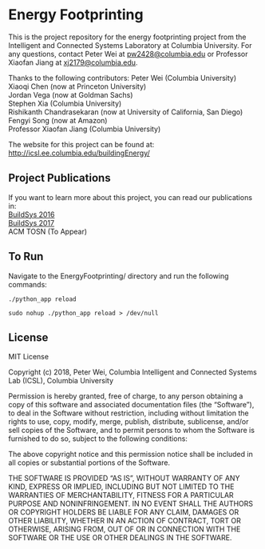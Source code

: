 # Energy Footprinting
This is the project repository for the energy footprinting project from the Intelligent and Connected Systems Laboratory at Columbia University. For any questions, contact Peter Wei at pw2428@columbia.edu or Professor Xiaofan Jiang at xj2179@columbia.edu.

Thanks to the following contributors:
Peter Wei (Columbia University)  
Xiaoqi Chen (now at Princeton University)  
Jordan Vega (now at Goldman Sachs)  
Stephen Xia (Columbia University)  
Rishikanth Chandrasekaran (now at University of California, San Diego)  
Fengyi Song (now at Amazon)  
Professor Xiaofan Jiang (Columbia University)  

The website for this project can be found at:
http://icsl.ee.columbia.edu/buildingEnergy/

## Project Publications
If you want to learn more about this project, you can read our publications in:  
[BuildSys 2016](https://dl.acm.org/citation.cfm?id=2996412)  
[BuildSys 2017](https://dl.acm.org/citation.cfm?id=3137150)  
ACM TOSN (To Appear)

## To Run
Navigate to the EnergyFootprinting/ directory and run the following commands:
~~~~
./python_app reload

sudo nohup ./python_app reload > /dev/null
~~~~

## License
MIT License

Copyright (c) 2018, Peter Wei, Columbia Intelligent and Connected Systems Lab (ICSL), Columbia University

Permission is hereby granted, free of charge, to any person obtaining a copy
of this software and associated documentation files (the “Software”), to deal
in the Software without restriction, including without limitation the rights
to use, copy, modify, merge, publish, distribute, sublicense, and/or sell
copies of the Software, and to permit persons to whom the Software is
furnished to do so, subject to the following conditions:

The above copyright notice and this permission notice shall be included in all
copies or substantial portions of the Software.

THE SOFTWARE IS PROVIDED “AS IS”, WITHOUT WARRANTY OF ANY KIND, EXPRESS OR
IMPLIED, INCLUDING BUT NOT LIMITED TO THE WARRANTIES OF MERCHANTABILITY,
FITNESS FOR A PARTICULAR PURPOSE AND NONINFRINGEMENT. IN NO EVENT SHALL THE
AUTHORS OR COPYRIGHT HOLDERS BE LIABLE FOR ANY CLAIM, DAMAGES OR OTHER
LIABILITY, WHETHER IN AN ACTION OF CONTRACT, TORT OR OTHERWISE, ARISING FROM,
OUT OF OR IN CONNECTION WITH THE SOFTWARE OR THE USE OR OTHER DEALINGS IN THE
SOFTWARE.
